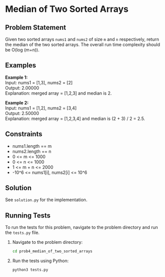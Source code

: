 # Median of Two Sorted Arrays

## Problem Statement
Given two sorted arrays `nums1` and `nums2` of size `m` and `n` respectively, return the median of the two sorted arrays. The overall run time complexity should be O(log (m+n)).

## Examples

**Example 1:**  
Input: nums1 = [1,3], nums2 = [2]  
Output: 2.00000  
Explanation: merged array = [1,2,3] and median is 2.

**Example 2:**  
Input: nums1 = [1,2], nums2 = [3,4]  
Output: 2.50000  
Explanation: merged array = [1,2,3,4] and median is (2 + 3) / 2 = 2.5.

## Constraints
- nums1.length == m
- nums2.length == n
- 0 <= m <= 1000
- 0 <= n <= 1000
- 1 <= m + n <= 2000
- -10^6 <= nums1[i], nums2[i] <= 10^6

## Solution
See `solution.py` for the implementation.

## Running Tests
To run the tests for this problem, navigate to the problem directory and run the `tests.py` file.

1. Navigate to the problem directory:
   ```bash
   cd prob4_median_of_two_sorted_arrays

2. Run the tests using Python:
    ```bash
   python3 tests.py
    ```